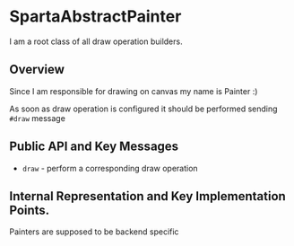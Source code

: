 # SpartaAbstractPainter
I am a root class of all draw operation builders.

## Overview
Since I am responsible for drawing on canvas my name is Painter :)

As soon as draw operation is configured it should be performed sending `#draw` message

## Public API and Key Messages

- `draw` - perform a corresponding draw operation
 
## Internal Representation and Key Implementation Points.
Painters are supposed to be backend specific
